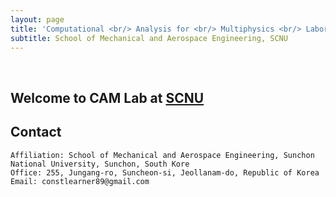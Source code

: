 ```yaml
---
layout: page
title: 'Computational <br/> Analysis for <br/> Multiphysics <br/> Laboratory'
subtitle: School of Mechanical and Aerospace Engineering, SCNU
---
```


<br/>

## Welcome to CAM Lab at [SCNU](https://www.scnu.ac.kr/SCNU/main.do?introChk=Y)


## Contact

```
Affiliation: School of Mechanical and Aerospace Engineering, Sunchon National University, Sunchon, South Kore
Office: 255, Jungang-ro, Suncheon-si, Jeollanam-do, Republic of Korea
Email: constlearner89@gmail.com
```
